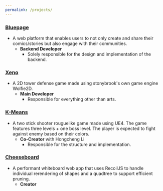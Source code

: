 ```yaml
---
permalink: /projects/
---
```


### [Bluepage](https://github.com/Cheese-S/Bluepage)

- A web platform that enables users to not only create and share their comics/stories but also engage with their communities. 
    - **Backend Developer**
      - Solely responsible for the design and implementation of the backend. 
  
### [Xeno](https://xeno-dec54.web.app/menu.html)

- A 2D tower defense game made using stonybrook's own game engine Wolfie2D.
  - **Main Developer**
    - Responsible for everything other than arts. 

### [K-Means](https://github.com/Cheese-S/CSE381_Final)

- A two stick shooter rouguelike game made using UE4. The game features three levels + one boss level. The player is expected to fight against enemy based on their colors.
  - **Co-Creator** with Hongcheng Li
    - Responsible for the structure and implementation. 
  
### [Cheeseboard](https://github.com/Cheese-S/CheeseBoard)

- A performant whiteboard web app that uses RecoilJS to handle individual rerendering of shapes and a quadtree to support efficient pruning. 
  - **Creator**
  